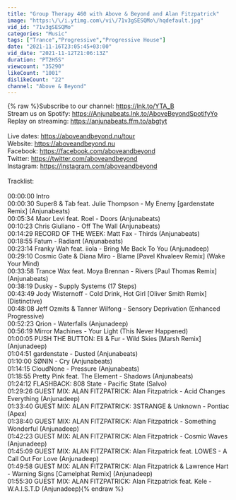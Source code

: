 ```yaml
---
title: "Group Therapy 460 with Above & Beyond and Alan Fitzpatrick"
image: "https:\/\/i.ytimg.com\/vi\/71v3gSESQMo\/hqdefault.jpg"
vid_id: "71v3gSESQMo"
categories: "Music"
tags: ["Trance","Progressive","Progressive House"]
date: "2021-11-16T23:05:45+03:00"
vid_date: "2021-11-12T21:06:13Z"
duration: "PT2H5S"
viewcount: "35290"
likeCount: "1001"
dislikeCount: "22"
channel: "Above & Beyond"
---
```

{% raw %}Subscribe to our channel: <a rel="nofollow" target="blank" href="https://lnk.to/YTA_B">https://lnk.to/YTA_B</a><br />Stream us on Spotify: <a rel="nofollow" target="blank" href="https://Anjunabeats.lnk.to/AboveBeyondSpotifyYo">https://Anjunabeats.lnk.to/AboveBeyondSpotifyYo</a><br />Replay on streaming: <a rel="nofollow" target="blank" href="https://anjunabeats.ffm.to/abgtyt">https://anjunabeats.ffm.to/abgtyt</a><br /><br />Live dates: <a rel="nofollow" target="blank" href="https://aboveandbeyond.nu/tour">https://aboveandbeyond.nu/tour</a><br />Website: <a rel="nofollow" target="blank" href="https://aboveandbeyond.nu">https://aboveandbeyond.nu</a><br />Facebook: <a rel="nofollow" target="blank" href="https://facebook.com/aboveandbeyond">https://facebook.com/aboveandbeyond</a><br />Twitter: <a rel="nofollow" target="blank" href="https://twitter.com/aboveandbeyond">https://twitter.com/aboveandbeyond</a><br />Instagram: <a rel="nofollow" target="blank" href="https://instagram.com/aboveandbeyond">https://instagram.com/aboveandbeyond</a><br /><br />Tracklist:<br /><br />00:00:00 Intro<br />00:00:30 Super8 &amp; Tab feat. Julie Thompson - My Enemy [gardenstate Remix] (Anjunabeats)<br />00:05:34 Maor Levi feat. Roel - Doors (Anjunabeats)<br />00:10:23 Chris Giuliano - Off The Wall (Anjunabeats)<br />00:14:29 RECORD OF THE WEEK: Matt Fax - Thirds (Anjunabeats)<br />00:18:55 Fatum - Radiant (Anjunabeats)<br />00:23:14 Franky Wah feat. iiola - Bring Me Back To You (Anjunadeep)<br />00:29:10 Cosmic Gate &amp; Diana Miro - Blame [Pavel Khvaleev Remix] (Wake Your Mind)<br />00:33:58 Trance Wax feat. Moya Brennan - Rivers [Paul Thomas Remix] (Anjunabeats)<br />00:38:19 Dusky - Supply Systems (17 Steps)<br />00:43:49 Jody Wisternoff - Cold Drink, Hot Girl [Oliver Smith Remix] (Distinctive)<br />00:48:08 Jeff Ozmits &amp; Tanner Wilfong - Sensory Deprivation (Enhanced Progressive)<br />00:52:23 Qrion - Waterfalls (Anjunadeep)<br />00:56:19 Mirror Machines - Your Light (This Never Happened)<br />01:00:05 PUSH THE BUTTON: Eli &amp; Fur - Wild Skies [Marsh Remix] (Anjunadeep)<br />01:04:51 gardenstate - Dusted (Anjunabeats)<br />01:10:00 SØNIN - Cry (Anjunabeats)<br />01:14:15 CloudNone - Pressure (Anjunabeats)<br />01:18:55 Pretty Pink feat. The Element - Shadows (Anjunabeats)<br />01:24:12 FLASHBACK: 808 State - Pacific State (Salvo)<br />01:29:26 GUEST MIX: ALAN FITZPATRICK: Alan Fitzpatrick - Acid Changes Everything (Anjunadeep)<br />01:33:40 GUEST MIX: ALAN FITZPATRICK: 3STRANGE &amp; Unknown - Pontiac (Apex)<br />01:38:40 GUEST MIX: ALAN FITZPATRICK: Alan Fitzpatrick - Something Wonderful (Anjunadeep)<br />01:42:23 GUEST MIX: ALAN FITZPATRICK: Alan Fitzpatrick - Cosmic Waves (Anjunadeep)<br />01:45:09 GUEST MIX: ALAN FITZPATRICK: Alan Fitzpatrick feat. LOWES - A Call Out For Love (Anjunadeep)<br />01:49:58 GUEST MIX: ALAN FITZPATRICK: Alan Fitzpatrick &amp; Lawrence Hart - Warning Signs [Camelphat Remix] (Anjunadeep)<br />01:55:30 GUEST MIX: ALAN FITZPATRICK: Alan Fitzpatrick feat. Kele - W.A.I.S.T.D (Anjunadeep){% endraw %}
